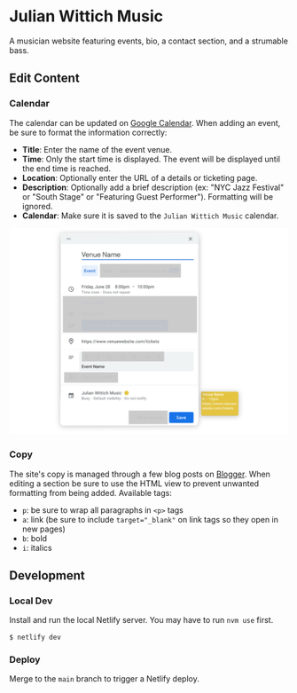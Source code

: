 
# Julian Wittich Music

A musician website featuring events, bio, a contact section, and a strumable bass.

## Edit Content

### Calendar

The calendar can be updated on [Google Calendar](https://calendar.google.com/calendar/u/0?cid=OGUzNTBmMTdhNzRhN2RiZDg0ZWI1OWFmNWI5YzJlODVlNjRkY2Q4ZTZjMmQ2ZWNmMWRkZGZmNjliMTk0YTZhZEBncm91cC5jYWxlbmRhci5nb29nbGUuY29t). When adding an event, be sure to format the information correctly:

<!-- - **Timezone**: TODO: -->
- **Title**: Enter the name of the event venue.
- **Time**: Only the start time is displayed. The event will be displayed until the end time is reached.
- **Location**: Optionally enter the URL of a details or ticketing page.
- **Description**: Optionally add a brief description (ex: "NYC Jazz Festival" or "South Stage" or "Featuring Guest Performer"). Formatting will be ignored.
- **Calendar**: Make sure it is saved to the `Julian Wittich Music` calendar.

![Example Google Calendar Event](https://raw.githubusercontent.com/pjflanagan/julianwittichmusic/main/readme/ExampleEvent.png)

### Copy 

The site's copy is managed through a few blog posts on [Blogger](https://www.blogger.com/blog/posts/2761611771015880407?hl=en&tab=jj). When editing a section be sure to use the HTML view to prevent unwanted formatting from being added. Available tags:
- `p`: be sure to wrap all paragraphs in `<p>` tags
- `a`: link (be sure to include `target="_blank"` on link tags so they open in new pages)
- `b`: bold
- `i`: italics

<!-- ### Images TODO: -->

<!-- ## Monitor

Site analytics are tracked on [Google Analytics](https://analytics.google.com). -->

## Development

### Local Dev

Install and run the local Netlify server. You may have to run `nvm use` first.

```
$ netlify dev
```

### Deploy

Merge to the `main` branch to trigger a Netlify deploy.
